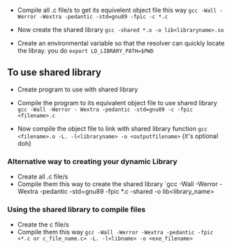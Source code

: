 * Compile all .c file/s to get its equivelent object file this way
        `gcc -Wall -Werror -Wextra -pedantic -std=gnu89 -fpic -c *.c`

* Now create the shared library
`gcc -shared *.o -o lib<libraryname>.so`

* Create an environmental variable so that the resolver can quickly locate the libray. you do
`export LD_LIBRARY_PATH=$PWD`

## To use shared library

* Create program to use with shared library

* Compile the program to its equivalent object file to use shared library
        `gcc -Wall -Werror - Wextra -pedantic -std=gnu89 -c -fpic <filename>.c`

* Now compile the object file to link with shared library function
`gcc <filename>.o -L. -l<libraryname> -o <outputfilename>`
	{it's optional doh}

### Alternative way to creating your dynamic Library
* Create all .c file/s
* Compile them this way to create the shared library
	`gcc -Wall -Werror -Wextra -pedantic -std=gnu89 -fpic *.c -shared -o lib<library_name>

### Using the shared library to compile files
* Create the c file/s
* Compile them this way
`gcc -Wall -Werror -Wextra -pedantic -fpic <*.c or c_file_name.c> -L. -l<libname> -o <exe_filename>`
